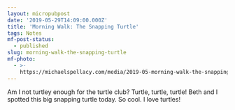 ```yaml
---
layout: micropubpost
date: '2019-05-29T14:09:00.000Z'
title: 'Morning Walk: The Snapping Turtle'
tags: Notes
mf-post-status:
  - published
slug: morning-walk-the-snapping-turtle
mf-photo:
  - >-
    https://michaelspellacy.com/media/2019-05-morning-walk-the-snapping-turtle/1559138968492.jpg
---
```

Am I not turtley enough for the turtle club? Turtle, turtle, turtle! Beth and I spotted this big snapping turtle today. So cool. I love turtles!
